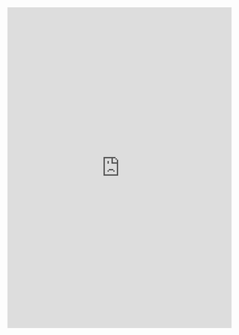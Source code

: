 <!-- 显示可点播的曲目列表 -->
<iframe
  src="https://archive.org/embed/15-800.-7z?playlist=1"
  width="100%"
  height="720"
  frameborder="0"
  webkitallowfullscreen="true"
  mozallowfullscreen="true"
  allowfullscreen
></iframe>
